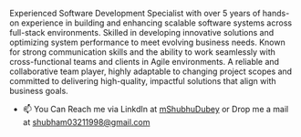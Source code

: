 Experienced Software Development Specialist with over 5 years of hands-on experience in building and enhancing scalable software systems across full-stack environments. Skilled in developing innovative solutions and optimizing system performance to meet evolving business needs. Known for strong communication skills and the ability to work seamlessly with cross-functional teams and clients in Agile environments. A reliable and collaborative team player, highly adaptable to changing project scopes and committed to delivering high-quality, impactful solutions that align with business goals.

- 📫 You Can Reach me via LinkdIn at <a href="https://www.linkedin.com/in/mshubhudubey">mShubhuDubey</a> or Drop me a mail at shubham03211998@gmail.com

<!---
Shubham03211998/Shubham03211998 is a ✨ special ✨ repository because its `README.md` (this file) appears on your GitHub profile.
You can click the Preview link to take a look at your changes.
--->
